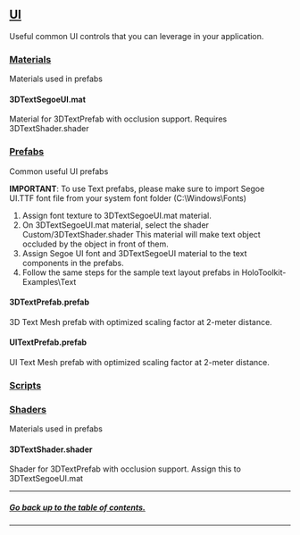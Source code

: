 ## [UI]()

Useful common UI controls that you can leverage in your application.



### [Materials](Materials)

Materials used in prefabs

#### 3DTextSegoeUI.mat

Material for 3DTextPrefab with occlusion support. Requires 3DTextShader.shader

### [Prefabs](Prefabs)

Common useful UI prefabs 

**IMPORTANT**: To use Text prefabs, please make sure to import Segoe UI.TTF font file from your system font folder (C:\Windows\Fonts\)  

1. Assign font texture to 3DTextSegoeUI.mat material. 
2. On 3DTextSegoeUI.mat material, select the shader Custom/3DTextShader.shader This material will make text object occluded by the object in front of them.
3. Assign Segoe UI font and 3DTextSegoeUI material to the text components in the prefabs.
4. Follow the same steps for the sample text layout prefabs in HoloToolkit-Examples\Text




#### 3DTextPrefab.prefab

3D Text Mesh prefab with optimized scaling factor at 2-meter distance.



#### UITextPrefab.prefab

UI Text Mesh prefab with optimized scaling factor at 2-meter distance.




### [Scripts](Scripts)



### [Shaders](Shaders)

Materials used in prefabs

#### 3DTextShader.shader

Shader for 3DTextPrefab with occlusion support. Assign this to 3DTextSegoeUI.mat

---
##### [Go back up to the table of contents.](../../../README.md)
---